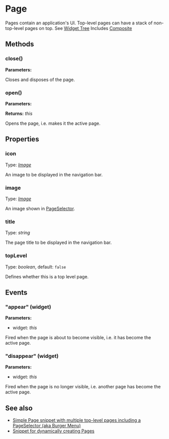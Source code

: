 ---
---
# Page

Pages contain an application's UI. Top-level pages can have a stack of non-top-level pages on top. See [Widget Tree](../ui)
Includes [Composite](Composite.md)

## Methods

### close()



**Parameters:**



Closes and disposes of the page.


### open()



**Parameters:**



**Returns:** *this*

Opens the page, i.e. makes it the active page.



## Properties

### icon

Type: *[Image](../types.md#image)*

An image to be displayed in the navigation bar.

### image

Type: *[Image](../types.md#image)*

An image shown in [PageSelector](./PageSelector).

### title

Type: *string*

The page title to be displayed in the navigation bar.

### topLevel

Type: *boolean*, default: `false`

Defines whether this is a top level page.


## Events

### "appear" (widget)

**Parameters:**

- widget: *this*

Fired when the page is about to become visible, i.e. it has become the active page.


### "disappear" (widget)

**Parameters:**

- widget: *this*

Fired when the page is no longer visible, i.e. another page has become the active page.



## See also

- [Simple Page snippet with multiple top-level pages including a PageSelector (aka Burger Menu)](https://github.com/eclipsesource/tabris-js/tree/v1.10.0/snippets/page/page.js)
- [Snippet for dynamically creating Pages](https://github.com/eclipsesource/tabris-js/tree/v1.10.0/snippets/page-stacked/page-add-dynamically.js)
